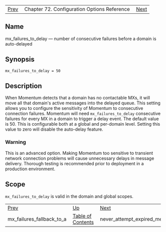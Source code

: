 |     |     |     |
| --- | --- | --- |
| [Prev](conf.ref.mx_failures_fallback_to_a)  | Chapter 72. Configuration Options Reference |  [Next](conf.ref.never_attempt_expired_messages) |

<a name="conf.ref.mx_failures_to_delay"></a>
## Name

mx_failures_to_delay — number of consecutive failures before a domain is auto-delayed

## Synopsis

`mx_failures_to_delay = 50`

<a name="idp25605792"></a>
## Description

When Momentum detects that a domain has no contactable MXs, it will move all that domain's active messages into the delayed queue. This setting allows you to configure the sensitivity of Momentum to consecutive connection failures. Momentum will need `mx_failures_to_delay` consecutive failures for every MX in a domain to trigger a delay event. The default value is 50\. This is configurable both at a global and per-domain level. Setting this value to zero will disable the auto-delay feature.

### Warning

This is an advanced option. Making Momentum too sensitive to transient network connection problems will cause unnecessary delays in message delivery. Thorough testing is recommended prior to deployment in a production environment.

<a name="idp25609680"></a>
## Scope

`mx_failures_to_delay` is valid in the domain and global scopes.

|     |     |     |
| --- | --- | --- |
| [Prev](conf.ref.mx_failures_fallback_to_a)  | [Up](config.options.ref) |  [Next](conf.ref.never_attempt_expired_messages) |
| mx_failures_fallback_to_a  | [Table of Contents](index) |  never_attempt_expired_messages |

